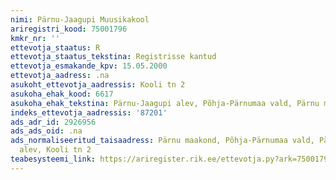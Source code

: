 ```yaml
---
nimi: Pärnu-Jaagupi Muusikakool
ariregistri_kood: 75001796
kmkr_nr: ''
ettevotja_staatus: R
ettevotja_staatus_tekstina: Registrisse kantud
ettevotja_esmakande_kpv: 15.05.2000
ettevotja_aadress: .na
asukoht_ettevotja_aadressis: Kooli tn 2
asukoha_ehak_kood: 6617
asukoha_ehak_tekstina: Pärnu-Jaagupi alev, Põhja-Pärnumaa vald, Pärnu maakond
indeks_ettevotja_aadressis: '87201'
ads_adr_id: 2926956
ads_ads_oid: .na
ads_normaliseeritud_taisaadress: Pärnu maakond, Põhja-Pärnumaa vald, Pärnu-Jaagupi
  alev, Kooli tn 2
teabesysteemi_link: https://ariregister.rik.ee/ettevotja.py?ark=75001796&ref=rekvisiidid
---
```

